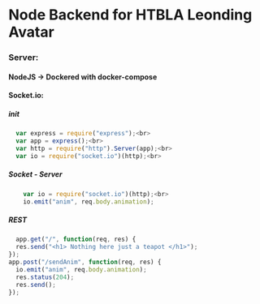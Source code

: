 # Node Backend for HTBLA Leonding Avatar

### Server:
#### NodeJS -> Dockered with docker-compose
#### Socket.io:
##### init
```javascript
  var express = require("express");<br>
  var app = express();<br>
  var http = require("http").Server(app);<br>
  var io = require("socket.io")(http);<br>
```
##### Socket - Server
```javascript
    var io = require("socket.io")(http);<br>
    io.emit("anim", req.body.animation);  
```
##### REST
```javascript
  app.get("/", function(req, res) {
  res.send("<h1> Nothing here just a teapot </h1>");
});
app.post("/sendAnim", function(req, res) {
  io.emit("anim", req.body.animation);
  res.status(204);
  res.send();
});
```
